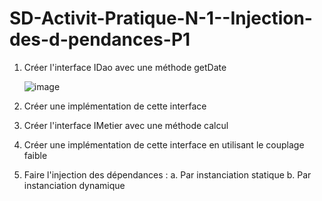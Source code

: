 # SD-Activit-Pratique-N-1--Injection-des-d-pendances-P1
1. Créer l'interface IDao avec une méthode getDate

   
   ![image](https://github.com/SanaeHelen/SD-Activit-Pratique-N-1--Injection-des-d-pendances-P1/assets/136022070/83f90c08-c366-4908-8051-49a375dcc54b)

3. Créer une implémentation de cette interface 
4. Créer l'interface IMetier avec une méthode calcul
5. Créer une implémentation de cette interface en utilisant le couplage faible
6. Faire l'injection des dépendances :
  a. Par instanciation statique
  b. Par instanciation dynamique
